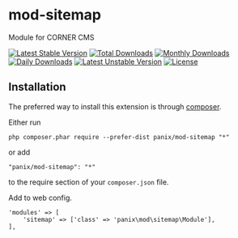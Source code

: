 mod-sitemap
===========
Module for CORNER CMS

[![Latest Stable Version](https://poser.pugx.org/panix/mod-sitemap/v/stable)](https://packagist.org/packages/panix/mod-sitemap) [![Total Downloads](https://poser.pugx.org/panix/mod-sitemap/downloads)](https://packagist.org/packages/panix/mod-sitemap) [![Monthly Downloads](https://poser.pugx.org/panix/mod-sitemap/d/monthly)](https://packagist.org/packages/panix/mod-sitemap) [![Daily Downloads](https://poser.pugx.org/panix/mod-sitemap/d/daily)](https://packagist.org/packages/panix/mod-sitemap) [![Latest Unstable Version](https://poser.pugx.org/panix/mod-sitemap/v/unstable)](https://packagist.org/packages/panix/mod-sitemap) [![License](https://poser.pugx.org/panix/mod-sitemap/license)](https://packagist.org/packages/panix/mod-sitemap)


Installation
------------

The preferred way to install this extension is through [composer](http://getcomposer.org/download/).

Either run

```
php composer.phar require --prefer-dist panix/mod-sitemap "*"
```

or add

```
"panix/mod-sitemap": "*"
```

to the require section of your `composer.json` file.

Add to web config.
```
'modules' => [
    'sitemap' => ['class' => 'panix\mod\sitemap\Module'],
],
```
